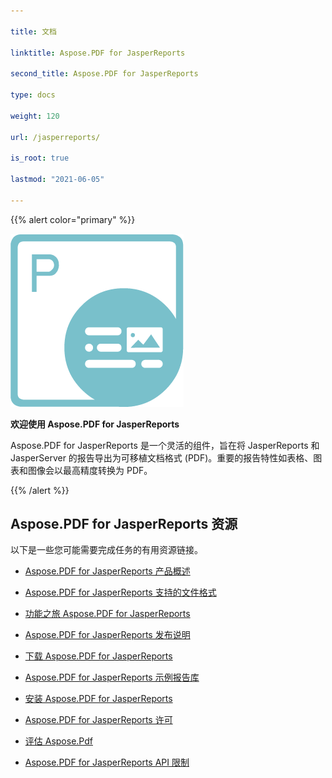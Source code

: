 ```yaml
---

title: 文档

linktitle: Aspose.PDF for JasperReports

second_title: Aspose.PDF for JasperReports

type: docs

weight: 120

url: /jasperreports/

is_root: true

lastmod: "2021-06-05"

---
```


{{% alert color="primary" %}}

![todo:image_alt_text](aspose_pdf-for-jasperreports.png)

**欢迎使用 Aspose.PDF for JasperReports**

Aspose.PDF for JasperReports 是一个灵活的组件，旨在将 JasperReports 和 JasperServer 的报告导出为可移植文档格式 (PDF)。重要的报告特性如表格、图表和图像会以最高精度转换为 PDF。

{{% /alert %}}

## **Aspose.PDF for JasperReports 资源**

以下是一些您可能需要完成任务的有用资源链接。

- [Aspose.PDF for JasperReports 产品概述](/pdf/jasperreports/product-overview/)

- [Aspose.PDF for JasperReports 支持的文件格式](/pdf/jasperreports/supported-file-formats/)

- [功能之旅 Aspose.PDF for JasperReports](/pdf/jasperreports/feature-tour/)

- [Aspose.PDF for JasperReports 发布说明](https://releases.aspose.com/pdf/jassperreport/release-notes/)

- [下载 Aspose.PDF for JasperReports](https://releases.aspose.com/pdf/jassperreport/)

- [Aspose.PDF for JasperReports 示例报告库](/pdf/jasperreports/sample-reports-gallery/)

- [安装 Aspose.PDF for JasperReports](/pdf/jasperreports/installation/)

- [Aspose.PDF for JasperReports 许可](/pdf/jasperreports/licensing/)

- [评估 Aspose.Pdf](/pdf/jasperreports/evaluate-aspose-pdf/)

- [Aspose.PDF for JasperReports API 限制](/pdf/jasperreports/api-limitations/)